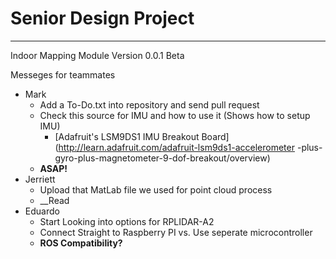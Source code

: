 # Senior Design Project
---
Indoor Mapping Module
Version 0.0.1 Beta

Messeges for teammates
* Mark
  * Add a To-Do.txt into repository and send pull request
  * Check this source for IMU and how to use it (Shows how to setup IMU)
    * [Adafruit's LSM9DS1 IMU Breakout Board](http://learn.adafruit.com/adafruit-lsm9ds1-accelerometer
-plus-gyro-plus-magnetometer-9-dof-breakout/overview)
  * __ASAP!__
* Jerriett 
  * Upload that MatLab file we used for point cloud process
  * __Read
* Eduardo 
  * Start Looking into options for RPLIDAR-A2
   * Connect Straight to Raspberry PI vs. Use seperate microcontroller
   * __ROS Compatibility?__